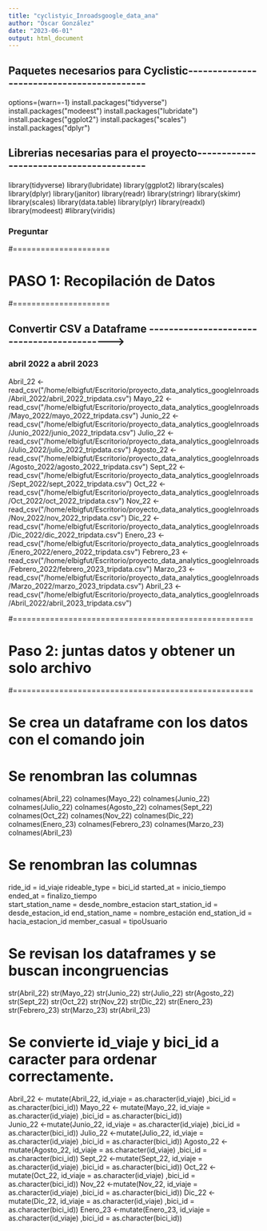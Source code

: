 ```yaml
---
title: "cyclistyic_Inroadsgoogle_data_ana"
author: "Óscar González"
date: "2023-06-01"
output: html_document
---
```




##  Paquetes necesarios para Cyclistic------------------------------------------
options=(warn=-1)
install.packages("tidyverse")
install.packages("modeest")
install.packages("lubridate")
install.packages("ggplot2")
install.packages("scales")
install.packages("dplyr")

## Librerias necesarias para el proyecto----------------------------------------

library(tidyverse)
library(lubridate)
library(ggplot2)
library(scales)
library(dplyr)
library(janitor)
library(readr)
library(stringr) 
library(skimr)
library(scales)
library(data.table)
library(plyr)
library(readxl)
library(modeest)
#library(viridis)

### Preguntar 

#=====================
# PASO 1: Recopilación de Datos
#=====================
## Convertir CSV a Dataframe ------------------------------------------->


### abril 2022 a abril 2023
Abril_22 <- read_csv("/home/elbigfut/Escritorio/proyecto_data_analytics_googleInroads/Abril_2022/abril_2022_tripdata.csv")
Mayo_22 <- read_csv("/home/elbigfut/Escritorio/proyecto_data_analytics_googleInroads/Mayo_2022/mayo_2022_tripdata.csv")
Junio_22 <- read_csv("/home/elbigfut/Escritorio/proyecto_data_analytics_googleInroads/Junio_2022/junio_2022_tripdata.csv")
Julio_22 <- read_csv("/home/elbigfut/Escritorio/proyecto_data_analytics_googleInroads/Julio_2022/julio_2022_tripdata.csv")
Agosto_22 <- read_csv("/home/elbigfut/Escritorio/proyecto_data_analytics_googleInroads/Agosto_2022/agosto_2022_tripdata.csv")
Sept_22 <- read_csv("/home/elbigfut/Escritorio/proyecto_data_analytics_googleInroads/Sept_2022/sept_2022_tripdata.csv")
Oct_22 <- read_csv("/home/elbigfut/Escritorio/proyecto_data_analytics_googleInroads/Oct_2022/oct_2022_tripdata.csv")
Nov_22 <- read_csv("/home/elbigfut/Escritorio/proyecto_data_analytics_googleInroads/Nov_2022/nov_2022_tripdata.csv")
Dic_22 <- read_csv("/home/elbigfut/Escritorio/proyecto_data_analytics_googleInroads/Dic_2022/dic_2022_tripdata.csv")
Enero_23 <- read_csv("/home/elbigfut/Escritorio/proyecto_data_analytics_googleInroads/Enero_2022/enero_2022_tripdata.csv")
Febrero_23 <- read_csv("/home/elbigfut/Escritorio/proyecto_data_analytics_googleInroads/Febrero_2022/febrero_2023_tripdata.csv")
Marzo_23 <- read_csv("/home/elbigfut/Escritorio/proyecto_data_analytics_googleInroads/Marzo_2022/marzo_2023_tripdata.csv")
Abril_23 <- read_csv("/home/elbigfut/Escritorio/proyecto_data_analytics_googleInroads/Abril_2022/abril_2023_tripdata.csv")

#====================================================
# Paso 2: juntas datos y obtener un solo archivo 
#====================================================

# Se crea un dataframe con los datos con el comando join
# Se renombran las columnas 
colnames(Abril_22)
colnames(Mayo_22)
colnames(Junio_22)
colnames(Julio_22)
colnames(Agosto_22)
colnames(Sept_22)
colnames(Oct_22)
colnames(Nov_22)
colnames(Dic_22)
colnames(Enero_23)
colnames(Febrero_23)
colnames(Marzo_23)
colnames(Abril_23)

# Se renombran las columnas 

ride_id = id_viaje
rideable_type = bici_id 
started_at = inicio_tiempo  
ended_at = finalizo_tiempo  
start_station_name = desde_nombre_estacion 
start_station_id = desde_estacion_id 
end_station_name = nombre_estación 
end_station_id = hacia_estacion_id 
member_casual = tipoUsuario

# Se revisan los dataframes y se buscan incongruencias

str(Abril_22)
str(Mayo_22)
str(Junio_22)
str(Julio_22)
str(Agosto_22)
str(Sept_22)
str(Oct_22)
str(Nov_22)
str(Dic_22)
str(Enero_23)
str(Febrero_23)
str(Marzo_23)
str(Abril_23)

# Se convierte id_viaje y bici_id a caracter para ordenar correctamente.


Abril_22 <- mutate(Abril_22, id_viaje = as.character(id_viaje)
                 ,bici_id = as.character(bici_id))
Mayo_22 <- mutate(Mayo_22, id_viaje = as.character(id_viaje)
                    ,bici_id = as.character(bici_id))  
Junio_22 <-mutate(Junio_22, id_viaje = as.character(id_viaje)
                    ,bici_id = as.character(bici_id))
Julio_22 <-mutate(Julio_22, id_viaje = as.character(id_viaje)
                  ,bici_id = as.character(bici_id))
Agosto_22 <-mutate(Agosto_22, id_viaje = as.character(id_viaje)
                  ,bici_id = as.character(bici_id))
Sept_22 <-mutate(Sept_22, id_viaje = as.character(id_viaje)
                  ,bici_id = as.character(bici_id))
Oct_22 <-mutate(Oct_22, id_viaje = as.character(id_viaje)
                  ,bici_id = as.character(bici_id))
Nov_22 <-mutate(Nov_22, id_viaje = as.character(id_viaje)
                ,bici_id = as.character(bici_id))
Dic_22 <-mutate(Dic_22, id_viaje = as.character(id_viaje)
                ,bici_id = as.character(bici_id))
Enero_23 <-mutate(Enero_23, id_viaje = as.character(id_viaje)
                ,bici_id = as.character(bici_id))
